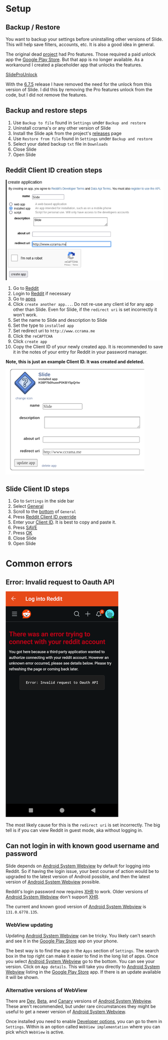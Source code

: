# Setup
## Backup / Restore
You want to backup your settings before uninstalling other versions of Slide.
This will help save filters, accounts, etc. It is also a good idea in general.

The original dead [project](https://github.com/Haptic-Apps/Slide) had Pro
features. Those required a paid unlock app the
[Google Play Store](https://play.google.com/store/games). But that app is no
longer available. As a workaround I created a placeholder app that unlocks the
features.

[SlideProUnlock](https://github.com/edgan/SlideProUnlock)

With the [6.7.5](https://github.com/edgan/Slide/tree/6.7.5) release I have
removed the need for the unlock from this version of Slide. I did this by
removing the Pro features unlock from the code, but I did not remove the
features.

## Backup and restore steps
1. Use `Backup to file` found in `Settings` under `Backup and restore`
2. Uninstall ccrama's or any other version of Slide
3. Install the Slide apk from the project's
[releases](https://github.com/edgan/Slide/releases) page
4. Use `Restore from file` found in `Settings` under `Backup and restore`
5. Select your dated backup `txt` file in `Downloads`
6. Close Slide
7. Open Slide

## Reddit Client ID creation steps
![Create application](/screenshots/create_application.png)

1. Go to [Reddit](https://old.reddit.com)
2. Login to [Reddit](https://old.reddit.com) if necessary
3. Go to [apps](https://www.reddit.com/prefs/apps)
4. Click `create another app...`. Do not re-use any client id for any app other
than Slide. Even for Slide, if the `redirect uri` is set incorrectly it won't work.
5. Set the name to Slide and description to Slide
6. Set the type to `installed app`
7. Set redirect uri to `http://www.ccrama.me`
8. Click the `reCAPTCHA`
9. Click `create app`
10. Copy the Client ID of your newly created app. It is recommended to save it
in the notes of your entry for Reddit in your password manager.

**Note, this is just an example Client ID. It was created and deleted.**

![Client ID](/screenshots/client_id.png)

## Slide Client ID steps
1. Go to `Settings` in the side bar
1. Select [General](/screenshots/settings.png)
2. Scroll to the [bottom](screenshots/blank_client_id_override.png) of `General`
3. Press [Reddit Client ID override](screenshots/enter_client_id_override.png)
4. Enter your [Client ID](screenshots/pre-saved_client_id_override.png). It is best to copy and paste it.
5. Press [SAVE](screenshots/pre-saved_client_id_override.png)
6. Press [OK](screenshots/post-saved_client_id_override.png)
7. Close Slide
8. Open Slide

# Common errors
## Error: Invalid request to Oauth API
![Oauth error](/screenshots/oauth_error.png)

The most likely cause for this is the `redirect uri` is set incorrectly. The
big tell is if you can view Reddit in guest mode, aka without logging in.

## Can not login in with known good username and password
Slide depends on
[Android System Webview](https://play.google.com/store/apps/details?id=com.google.android.webview)
by default for logging into Reddit. So if having the login issue, your best
course of action would be to upgraded to the latest version of Android
possible, and then the latest version of
[Android System Webview](https://play.google.com/store/apps/details?id=com.google.android.webview)
possible.

Reddit's login password now requires
[XHR](https://en.wikipedia.org/wiki/XMLHttpRequest) to work. Older versions of
[Android System Webview](https://play.google.com/store/apps/details?id=com.google.android.webview)
don't support [XHR](https://en.wikipedia.org/wiki/XMLHttpRequest).

The current and known good version of
[Android System Webview](https://play.google.com/store/apps/details?id=com.google.android.webview)
is `131.0.6778.135`.

### WebView updating
Updating
[Android System Webview](https://play.google.com/store/apps/details?id=com.google.android.webview)
can be tricky. You likely can't search and see it in the
[Google Play Store](https://play.google.com/store/games) app on your phone.

The best way is to find the app in the `Apps` section of `Settings`. The search
box in the top right can make it easier to find in the long list of apps. Once
you select
[Android System Webview](https://play.google.com/store/apps/details?id=com.google.android.webview)
go to the bottom. You can see your version. Click on `App details`. This will
take you directly to
[Android System Webview](https://play.google.com/store/apps/details?id=com.google.android.webview)
listing in the [Google Play Store](https://play.google.com/store/games) app. If
there is an update available it will be shown.

### Alternative versions of WebView
There are
[Dev](https://play.google.com/store/apps/details?id=com.google.android.webview.dev),
[Beta](https://play.google.com/store/apps/details?id=com.google.android.webview.beta),
and
[Canary](https://play.google.com/store/apps/details?id=com.google.android.webview.canary)
versions of
[Android System Webview](https://play.google.com/store/apps/details?id=com.google.android.webview).
These aren't recommended, but under rare circumstances they might be useful to
get a newer version of
[Android System Webview](https://play.google.com/store/apps/details?id=com.google.android.webview).

Once installed you need to enable
[Developer options](https://developer.android.com/studio/debug/dev-options),
you can go to them in `Settings`. Within is an option called
`WebView implementation` where you can pick which `WebView` is active.
